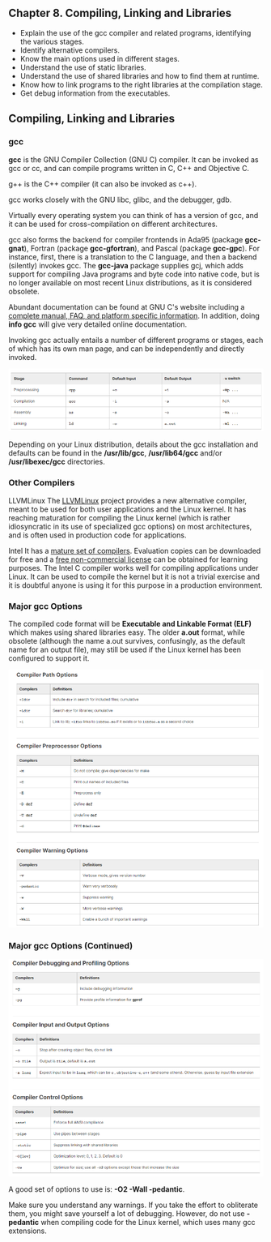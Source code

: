 ## Chapter 8. Compiling, Linking and Libraries

- Explain the use of the gcc compiler and related programs, identifying the various stages.
- Identify alternative compilers.
- Know the main options used in different stages.
- Understand the use of static libraries.
- Understand the use of shared libraries and how to find them at runtime.
- Know how to link programs to the right libraries at the compilation stage.
- Get debug information from the executables.​

## Compiling, Linking and Libraries

### gcc

**gcc** is the GNU Compiler Collection (GNU C) compiler. It can be invoked as gcc or cc, and can compile programs written in C, C++ and Objective C.

g++ is the C++ compiler (it can also be invoked as c++).

gcc works closely with the GNU libc, glibc, and the debugger, gdb.

Virtually every operating system you can think of has a version of gcc, and it can be used for cross-compilation on different architectures.

gcc also forms the backend for compiler frontends in Ada95 (package **gcc-gnat**), Fortran (package **gcc-gfortran**), and Pascal (package **gcc-gpc**). For instance, first, there is a translation to the C language, and then a backend (silently) invokes gcc. The **gcc-java** package supplies gcj, which adds support for compiling Java programs and byte code into native code, but is no longer available on most recent Linux distributions, as it is considered obsolete.

Abundant documentation can be found at GNU C's website including a [complete manual, FAQ, and platform specific information](http://gcc.gnu.org/). In addition, doing **info gcc** will give very detailed online documentation.

Invoking gcc actually entails a number of different programs or stages, each of which has its own man page, and can be independently and directly invoked.

<img src="images/chapter8_1.png"/>

Depending on your Linux distribution, details about the gcc installation and defaults can be found in the **/usr/lib/gcc**, **/usr/lib64/gcc** and/or **/usr/libexec/gcc** directories.

### Other Compilers

LLVMLinux
The [LLVMLinux](https://clangbuiltlinux.github.io/) project provides a new alternative compiler, meant to be used for both user applications and the Linux kernel. It has reaching maturation for compiling the Linux kernel (which is rather idiosyncratic in its use of specialized gcc options)  on most architectures, and is often used in production code for applications.

Intel
It has a [mature set of compilers](https://software.intel.com/en-us/compilers). Evaluation copies can be downloaded for free and a [free non-commercial license](https://software.intel.com/en-us/articles/non-commercial-software-faq/) can be obtained for learning purposes. The Intel C compiler works well for compiling applications under Linux. It can be used to compile the kernel but it is not a trivial exercise and it is doubtful anyone is using it for this purpose in a production environment.

### Major gcc Options

The compiled code format will be **Executable and Linkable Format (ELF)** which makes using shared libraries easy. The older **a.out** format, while obsolete (although the name a.out survives, confusingly, as the default name for an output file), may still be used if the Linux kernel has been configured to support it.

<img src="images/chapter8_2.png"/>

### Major gcc Options (Continued)

<img src="images/chapter8_3.png"/>

A good set of options to use is: **-O2 -Wall -pedantic**.

Make sure you understand any warnings. If you take the effort to obliterate them, you might save yourself a lot of debugging. However, do not use **-pedantic** when compiling code for the Linux kernel, which uses many gcc extensions.

